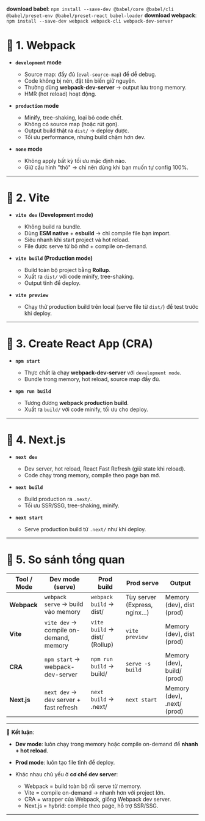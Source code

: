 **download babel**: `npm install --save-dev @babel/core @babel/cli @babel/preset-env @babel/preset-react babel-loader`
**download webpack**: `npm install --save-dev webpack webpack-cli webpack-dev-server`

# 🔹 1. **Webpack**

* **`development` mode**

  * Source map: đầy đủ (`eval-source-map`) để dễ debug.
  * Code không bị nén, đặt tên biến giữ nguyên.
  * Thường dùng **webpack-dev-server** → output lưu trong memory.
  * HMR (hot reload) hoạt động.

* **`production` mode**

  * Minify, tree-shaking, loại bỏ code chết.
  * Không có source map (hoặc rút gọn).
  * Output build thật ra `dist/` → deploy được.
  * Tối ưu performance, nhưng build chậm hơn dev.

* **`none` mode**

  * Không apply bất kỳ tối ưu mặc định nào.
  * Giữ cấu hình "thô" → chỉ nên dùng khi bạn muốn tự config 100%.

---

# 🔹 2. **Vite**

* **`vite dev` (Development mode)**

  * Không build ra bundle.
  * Dùng **ESM native** + **esbuild** → chỉ compile file bạn import.
  * Siêu nhanh khi start project và hot reload.
  * File được serve từ bộ nhớ + compile on-demand.

* **`vite build` (Production mode)**

  * Build toàn bộ project bằng **Rollup**.
  * Xuất ra `dist/` với code minify, tree-shaking.
  * Output tĩnh để deploy.

* **`vite preview`**

  * Chạy thử production build trên local (serve file từ `dist/`) để test trước khi deploy.

---

# 🔹 3. **Create React App (CRA)**

* **`npm start`**

  * Thực chất là chạy **webpack-dev-server** với `development mode`.
  * Bundle trong memory, hot reload, source map đầy đủ.
* **`npm run build`**

  * Tương đương **webpack production build**.
  * Xuất ra `build/` với code minify, tối ưu cho deploy.

---

# 🔹 4. **Next.js**

* **`next dev`**

  * Dev server, hot reload, React Fast Refresh (giữ state khi reload).
  * Code chạy trong memory, compile theo page bạn mở.
* **`next build`**

  * Build production ra `.next/`.
  * Tối ưu SSR/SSG, tree-shaking, minify.
* **`next start`**

  * Serve production build từ `.next/` như khi deploy.

---

# 🔹 5. **So sánh tổng quan**

| Tool / Mode | Dev mode (serve)                       | Prod build                    | Prod serve                   | Output                      |
| ----------- | -------------------------------------- | ----------------------------- | ---------------------------- | --------------------------- |
| **Webpack** | `webpack serve` → build vào memory     | `webpack build` → dist/       | Tùy server (Express, nginx…) | Memory (dev), dist (prod)   |
| **Vite**    | `vite dev` → compile on-demand, memory | `vite build` → dist/ (Rollup) | `vite preview`               | Memory (dev), dist (prod)   |
| **CRA**     | `npm start` → webpack-dev-server       | `npm run build` → build/      | `serve -s build`             | Memory (dev), build/ (prod) |
| **Next.js** | `next dev` → dev server + fast refresh | `next build` → .next/         | `next start`                 | Memory (dev), .next/ (prod) |

---

📌 **Kết luận**:

* **Dev mode**: luôn chạy trong memory hoặc compile on-demand để **nhanh + hot reload**.
* **Prod mode**: luôn tạo file tĩnh để deploy.
* Khác nhau chủ yếu ở **cơ chế dev server**:

  * Webpack = build toàn bộ rồi serve từ memory.
  * Vite = compile on-demand → nhanh hơn với project lớn.
  * CRA = wrapper của Webpack, giống Webpack dev server.
  * Next.js = hybrid: compile theo page, hỗ trợ SSR/SSG.

---

